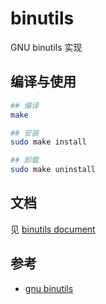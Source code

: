 # binutils

GNU binutils 实现

## 编译与使用

```bash
## 编译
make

## 安装
sudo make install

## 卸载
sudo make uninstall
```

## 文档

见 [binutils document](https://luzhixing12345.github.io/binutils/)

## 参考

- [gnu binutils](https://www.gnu.org/software/binutils/)